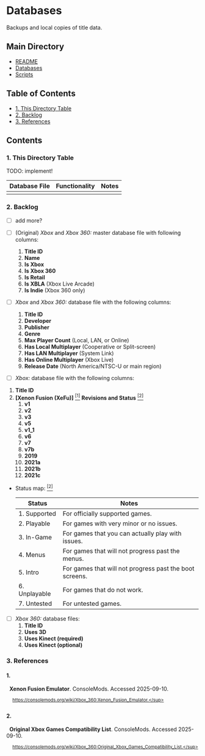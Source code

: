 # Databases
Backups and local copies of title data.

## Main Directory

- [README](../README.md)
- [Databases](.README.md)
- [Scripts](../scripts/README.md)

## Table of Contents

- [1. This Directory Table](#1-this-directory-table)
- [2. Backlog](#2-backlog)
- [3. References](#3-references)

## Contents

### 1. This Directory Table

TODO: implement!

| Database File | Functionality | Notes |
| - | - | - |
| | | |

### 2. Backlog

- [ ] add more?

- [ ] (Original) *Xbox* and *Xbox 360:* master database file with following columns:
	1. **Title ID**
	2. **Name**
	3. **Is Xbox**
	4. **Is Xbox 360**
	5. **Is Retail**
	6. **Is XBLA** (Xbox Live Arcade)
	7. **Is Indie** (Xbox 360 only)

- [ ]  *Xbox* and *Xbox 360:* database file with the following columns:
	1. **Title ID**
	2. **Developer**
	3. **Publisher**
	4. **Genre**
	5. **Max Player Count** (Local, LAN, or Online)
	6. **Has Local Multiplayer** (Cooperative or Split-screen)
	7. **Has LAN Multiplayer** (System Link)
	8. **Has Online Multiplayer** (Xbox Live)
	9. **Release Date** (North America/NTSC-U or main region)

- [ ] *Xbox:* database file with the following columns:
1. **Title ID**
2. **[Xenon Fusion (XeFu)]** [<sup>\[1\]</sup>](#1) **Revisions and Status** [<sup>\[2\]</sup>](#2)
	1. **v1**
	2. **v2**
	3. **v3**
	4. **v5**
	5. **v1_1**
	6. **v6**
	7. **v7**
	8. **v7b**
	9. **2019**
	10. **2021a**
	11. **2021b**
	12. **2021c**

  - Status map: [<sup>\[2\]</sup>](#2)

    | Status | Notes |
    | - | - |
    | 1. Supported  | For officially supported games. |
    | 2. Playable   | For games with very minor or no issues. |
    | 3. In-Game    | For games that you can actually play with issues. |
    | 4. Menus      | For games that will not progress past the menus. |
    | 5. Intro      | For games that will not progress past the boot screens. |
    | 6. Unplayable | For games that do not work. |
    | 7. Untested   | For untested games. |

- [ ] *Xbox 360:* database files:
	1. **Title ID**
	2. **Uses 3D**
	3. **Uses Kinect (required)**
	4. **Uses Kinect (optional)**


### 3. References

#### 1.

&nbsp;&nbsp;**Xenon Fusion Emulator**. ConsoleMods. Accessed 2025-09-10.

&nbsp;&nbsp;&nbsp;&nbsp;<sup>https://consolemods.org/wiki/Xbox_360:Xenon_Fusion_Emulator.</sup>

#### 2.

&nbsp;&nbsp;**Original Xbox Games Compatibility List**. ConsoleMods.
Accessed 2025-09-10.

&nbsp;&nbsp;&nbsp;&nbsp;<sup>https://consolemods.org/wiki/Xbox_360:Original_Xbox_Games_Compatibility_List.</sup>
